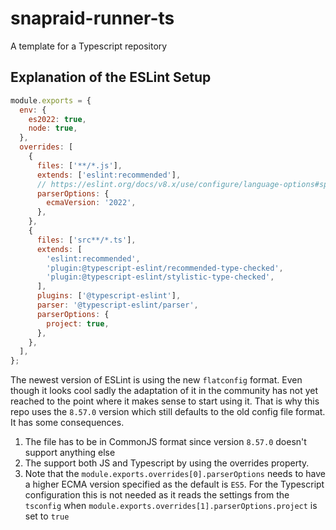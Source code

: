 # snapraid-runner-ts

A template for a Typescript repository

## Explanation of the ESLint Setup

```javascript
module.exports = {
  env: {
    es2022: true,
    node: true,
  },
  overrides: [
    {
      files: ['**/*.js'],
      extends: ['eslint:recommended'],
      // https://eslint.org/docs/v8.x/use/configure/language-options#specifying-parser-options
      parserOptions: {
        ecmaVersion: '2022',
      },
    },
    {
      files: ['src**/*.ts'],
      extends: [
        'eslint:recommended',
        'plugin:@typescript-eslint/recommended-type-checked',
        'plugin:@typescript-eslint/stylistic-type-checked',
      ],
      plugins: ['@typescript-eslint'],
      parser: '@typescript-eslint/parser',
      parserOptions: {
        project: true,
      },
    },
  ],
};
```

The newest version of ESLint is using the new `flatconfig` format. Even though it looks cool sadly
the adaptation of it in the community has not yet reached to the point where it makes sense to start
using it. That is why this repo uses the `8.57.0` version which still defaults to the old config
file format. It has some consequences.

1. The file has to be in CommonJS format since version `8.57.0` doesn't support anything else
2. The support both JS and Typescript by using the overrides property.
3. Note that the `module.exports.overrides[0].parserOptions` needs to have a higher ECMA version
   specified as the default is `ES5`. For the Typescript configuration this is not needed as it
   reads the settings from the `tsconfig` when `module.exports.overrides[1].parserOptions.project`
   is set to `true`
